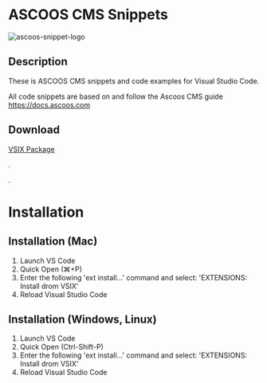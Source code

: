 # ASCOOS CMS Snippets

![ascoos-snippet-logo](https://www.ascoos.com/images/ascoos.png)

## Description

These is ASCOOS CMS snippets and code examples for Visual Studio Code.

All code snippets are based on and follow the Ascoos CMS guide <https://docs.ascoos.com>

## Download

[VSIX Package](https://dl.ascoos.com/vscode/vsc-ascoos-cms-snippets.vsix)

.

.

# Installation

## Installation (Mac)

1. Launch VS Code
1. Quick Open (⌘+P)
1. Enter the following 'ext install...' command and select: 'EXTENSIONS: Install drom VSIX'
1. Reload Visual Studio Code

## Installation (Windows, Linux)

1. Launch VS Code
1. Quick Open (Ctrl-Shift-P)
1. Enter the following 'ext install...' command and select: 'EXTENSIONS: Install drom VSIX'
1. Reload Visual Studio Code
